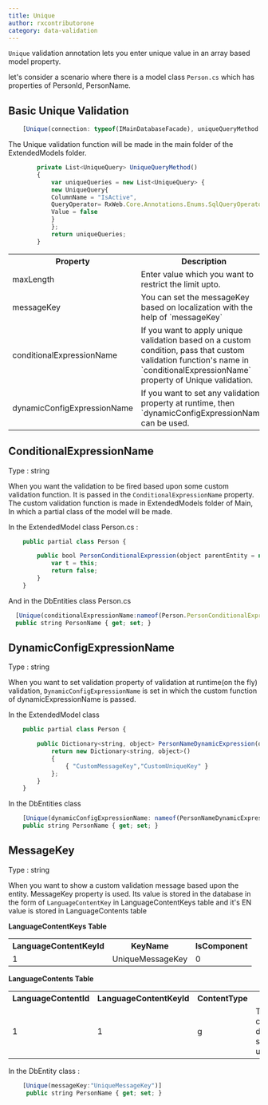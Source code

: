 ```yaml
---
title: Unique
author: rxcontributorone
category: data-validation  
---
```


`Unique` validation annotation lets you enter unique value in an array based model property. 

let's consider a scenario where there is a model class `Person.cs` which has properties of PersonId, PersonName.

## Basic Unique Validation  

```js
    [Unique(connection: typeof(IMainDatabaseFacade), uniqueQueryMethod:nameof(Person.UniqueQueryMethod))]
```

The Unique validation function will be made in the main folder of the ExtendedModels folder. 

```js
        private List<UniqueQuery> UniqueQueryMethod()
        {
            var uniqueQueries = new List<UniqueQuery> {
            new UniqueQuery{
            ColumnName = "IsActive",
            QueryOperator= RxWeb.Core.Annotations.Enums.SqlQueryOperator.NotEqual,
            Value = false
            }
            };
            return uniqueQueries;
        }
```
<table class="table table bordered">
<tr><th>Property</th><th>Description</th><th>Syntax</th></tr>
<tr>
<td>maxLength</td>
<td>Enter value which you want to restrict the limit upto.</td>
<td>[(10)]</td>
</tr>
<tr>
<td>messageKey</td>
<td>You can set the messageKey based on localization with the help of `messageKey`</td>
<td>[Unique(typeof(IMainDatabaseFacade),`messageKey`:"UniqueMessageKey")]</td>
</tr>
<tr>
<td>conditionalExpressionName</td>
<td>If you want to apply unique validation based on a custom condition, pass that custom validation function's name in `conditionalExpressionName` property of Unique validation. </td>
<td>[Unique(`typeof`(IMainConnection),`conditionalExpressionName`:nameof(`Person.PersonNameConditionalExpression`))]</td>
</tr>
<tr>
<td>dynamicConfigExpressionName</td>
<td>If you want to set any validation property at runtime, then `dynamicConfigExpressionName` can be used.</td>
<td> [Unique(`typeof`(IMainConnection),`dynamicConfigExpressionName`:nameof(`PersonNameDynamicExpression`))]</td>
</tr>
</table>

## ConditionalExpressionName

Type : string

When you want the validation to be fired based upon some custom validation function. It is passed in the `ConditionalExpressionName` property.
The custom validation function is made in ExtendedModels folder of Main, In which a partial class of the model will be made.

In the ExtendedModel class
Person.cs :

```js
    public partial class Person {

        public bool PersonConditionalExpression(object parentEntity = null) {
            var t = this;
            return false;
        }
    }
```

And in the DbEntities class
Person.cs

```js
  [Unique(conditionalExpressionName:nameof(Person.PersonConditionalExpression))]
  public string PersonName { get; set; }
```

## DynamicConfigExpressionName
Type : string

When you want to set validation property of validation at runtime(on the fly) validation, `DynamicConfigExpressionName` is set in which the custom function of dynamicExpressionName is passed.

In the ExtendedModel class

```js
    public partial class Person {

        public Dictionary<string, object> PersonNameDynamicExpression(object parentEntity = null) {
            return new Dictionary<string, object>()
            {
                { "CustomMessageKey","CustomUniqueKey" }
            };
        }
    }

```

In the DbEntities class

```js
    [Unique(dynamicConfigExpressionName: nameof(PersonNameDynamicExpression))]
    public string PersonName { get; set; }
```

## MessageKey
Type : string

When you want to show a custom validation message based upon the entity. MessageKey property is used. Its value is stored in the database in the form of `LanguageContentKey` in LanguageContentKeys table and it's EN value is stored in LanguageContents table

**LanguageContentKeys Table**

<table class="table table-bordered">
<tr><th>LanguageContentKeyId</th><th>KeyName</th><th>IsComponent</th></tr>
<tr><td>1</td><td>UniqueMessageKey</td><td>0</td>
</table>

**LanguageContents Table**

<table class="table table-bordered">
<tr><th>LanguageContentId</th><th>LanguageContentKeyId</th><th>ContentType</th><th>En</th><th>Fr</th></tr>
<tr><td>1</td><td>1</td><td>g</td><td>This candidate data should be unique</td><td>NULL</td></tr>
</table>

In the DbEntity class : 

```js
    [Unique(messageKey:"UniqueMessageKey")]
     public string PersonName { get; set; }
```